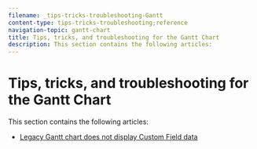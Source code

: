 ```yaml
---
filename: _tips-tricks-troubleshooting-Gantt
content-type: tips-tricks-troubleshooting;reference
navigation-topic: gantt-chart
title: Tips, tricks, and troubleshooting for the Gantt Chart
description: This section contains the following articles:
---
```


# Tips, tricks, and troubleshooting for the Gantt Chart

This section contains the following articles:

* [Legacy Gantt chart does not display Custom Field data](../../../manage-work/gantt-chart/tips-tricks-and-troubleshooting/legacy-gantt-does-not-display-custom-info.md)

